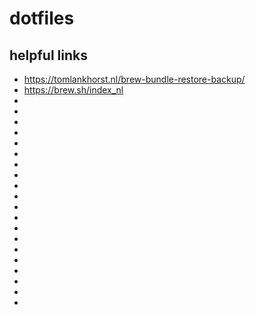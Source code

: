# dotfiles




## helpful links

- https://tomlankhorst.nl/brew-bundle-restore-backup/
- https://brew.sh/index_nl
- 
- 
- 
- 
- 
- 
- 
- 
- 
- 
- 
- 
- 
- 
- 
- 
- 
- 
- 
- 
